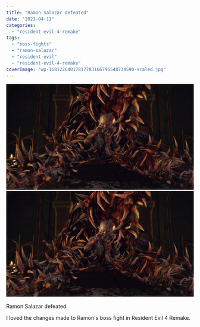 ```yaml
---
title: "Ramon Salazar defeated"
date: "2023-04-11"
categories: 
  - "resident-evil-4-remake"
tags: 
  - "boss-fights"
  - "ramon-salazar"
  - "resident-evil"
  - "resident-evil-4-remake"
coverImage: "wp-16812264017817783166796548734590-scaled.jpg"
---
```


[![](images/wp-16812264017817783166796548734590-scaled.jpg)](images/wp-16812264017817783166796548734590-scaled.jpg)
[![](images/wp-16812264017817783166796548734590-scaled.jpg)](images/wp-16812264017817783166796548734590-scaled.jpg)

Ramon Salazar defeated.

I loved the changes made to Ramon's boss fight in Resident Evil 4 Remake.
